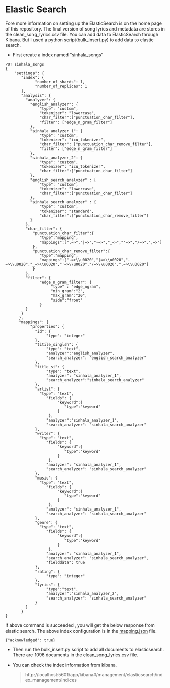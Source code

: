 # Elastic Search

Fore more information on setting up the ElasticSearch is on the home page of this repository. The final version of song lyrics and metadata are stores in the 
clean_song_lyrics.csv file. You can add data to ElasticSearch through Kibana. But I used a python script(bulk_insert.py) to add data to elastic search.

- First create a index named "sinhala_songs"

```
PUT sinhala_songs
{
    "settings": {
       "index": {
             "number_of_shards": 1,
             "number_of_replicas": 1
       },
       "analysis": {
         "analyzer": {
           "english_analyzer": {
               "type": "custom",
               "tokenizer": "lowercase",
               "char_filter":["punctuation_char_filter"],
               "filter": ["edge_n_gram_filter"]
           },
           "sinhala_analyzer_1": {
               "type": "custom",
               "tokenizer": "icu_tokenizer",
               "char_filter": ["punctuation_char_remove_filter"],
               "filter": ["edge_n_gram_filter"]      
           },
           "sinhala_analyzer_2": {
               "type": "custom",
               "tokenizer": "icu_tokenizer",
               "char_filter":["punctuation_char_filter"]    
           },
           "english_search_analyzer" : {
               "type": "custom",
               "tokenizer": "lowercase",
               "char_filter":["punctuation_char_filter"]
           },
           "sinhala_search_analyzer" : {
               "type": "custom",
               "tokenizer": "standard",
               "char_filter":["punctuation_char_remove_filter"]
           }
         },
         "char_filter": {
            "punctuation_char_filter":{
               "type":"mapping",
               "mappings":[".=>","|=>","-=>","_=>","'=>","/=>",",=>"]
            },
            "punctuation_char_remove_filter":{
               "type":"mapping",
               "mappings":[".=>\\u0020","|=>\\u0020","-=>\\u0020","_=>\\u0020","'=>\\u0020","/=>\\u0020",",=>\\u0020"]
            }
         },
         "filter": {
               "edge_n_gram_filter": {
                    "type" : "edge_ngram",
                    "min_gram":"2",
                    "max_gram":"20",
                    "side":"front"
               }
         }
       }
      }, 
      "mappings": {
           "properties": {
             "id": {
                  "type": "integer"
             },
             "titile_singlsh": {
                  "type": "text",
                  "analyzer":"english_analyzer",
                  "search_analyzer": "english_search_analyzer"
             },
             "title_si": {
                  "type": "text",  
                  "analyzer": "sinhala_analyzer_1",
                  "search_analyzer":"sinhala_search_analyzer"
             },
             "artist": {
               "type": "text",
                  "fields": {
                       "keyword":{
                          "type":"keyword"
                       }
                   },
                  "analyzer":"sinhala_analyzer_1",
                  "search_analyzer": "sinhala_search_analyzer"
             },
             "writer": {
               "type": "text",
                  "fields": {
                       "keyword":{
                          "type":"keyword"
                       }
                   },
                  "analyzer": "sinhala_analyzer_1",
                  "search_analyzer": "sinhala_search_analyzer"
             },
             "music": {
               "type": "text",
                  "fields": {
                       "keyword":{
                          "type":"keyword"
                       }
                   },
                  "analyzer": "sinhala_analyzer_1",
                  "search_analyzer": "sinhala_search_analyzer"
             },
             "genre": {
               "type": "text",
                  "fields": {
                       "keyword":{
                          "type":"keyword"
                       }
                   },
                  "analyzer": "sinhala_analyzer_1",
                  "search_analyzer": "sinhala_search_analyzer",
                  "fielddata": true
             },
             "rating": {
                  "type": "integer"
             },
             "lyrics": {
                  "type":"text",
                  "analyzer":"sinhala_analyzer_2",
                  "search_analyzer": "sinhala_search_analyzer"
             }
         }
       } 
}

```
If above command is succeeded , you will get the below response from elastic search. The above index configuration is in the [mapping.json](https://github.com/tharindukw96/sinhala_lyrics_search_project/blob/master/ES/mapping.json) file.

```
{"acknowledged": true}
```

- Then run the bulk_insert.py script to add all documents to elasticsearch. There are 1096 documents in the clean_song_lyrics.csv file.

- You can check the index information from kibana.
  > http://localhost:5601/app/kibana#/management/elasticsearch/index_management/indices
